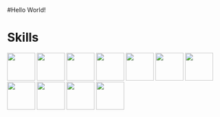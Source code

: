 #Hello World! 


# Skills
<div>
<img src='https://cdn.jsdelivr.net/gh/devicons/devicon/icons/javascript/javascript-original.svg' width="65" height="65">
<img src='https://cdn.jsdelivr.net/gh/devicons/devicon/icons/threejs/threejs-original-wordmark.svg' width="65" height="65">
<img src='https://cdn.jsdelivr.net/gh/devicons/devicon/icons/typescript/typescript-original.svg' width="65" height="65">
<img src='https://cdn.jsdelivr.net/gh/devicons/devicon/icons/react/react-original-wordmark.svg' width="65" height="65">
<img src='https://cdn.jsdelivr.net/gh/devicons/devicon/icons/nodejs/nodejs-original-wordmark.svg' width="65" height="65">
<img src='https://cdn.jsdelivr.net/gh/devicons/devicon/icons/express/express-original.svg' width="65" height="65">
<img src='https://cdn.jsdelivr.net/gh/devicons/devicon/icons/php/php-original.svg' width="65" height="65">
<img src='https://cdn.jsdelivr.net/gh/devicons/devicon/icons/mysql/mysql-original.svg' width="65" height="65">
<img src='https://cdn.jsdelivr.net/gh/devicons/devicon/icons/mongodb/mongodb-original.svg' width="65" height="65">
<img src='https://cdn.jsdelivr.net/gh/devicons/devicon/icons/postgresql/postgresql-original-wordmark.svg' width="65" height="65">
<img src='https://cdn.jsdelivr.net/gh/devicons/devicon/icons/sass/sass-original.svg' width="65" height="65">
</div>
